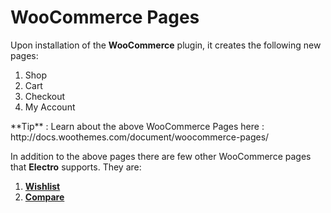 # WooCommerce Pages

Upon installation of the **WooCommerce** plugin, it creates the following new pages:

1. Shop
2. Cart
3. Checkout
4. My Account

<div class="alert alert-info">**Tip** : Learn about the above WooCommerce Pages here : http://docs.woothemes.com/document/woocommerce-pages/</div>

In addition to the above pages there are few other WooCommerce pages that **Electro** supports. They are:

1. [**Wishlist**](wishlist.md)
2. [**Compare**](product_comparison.md)


